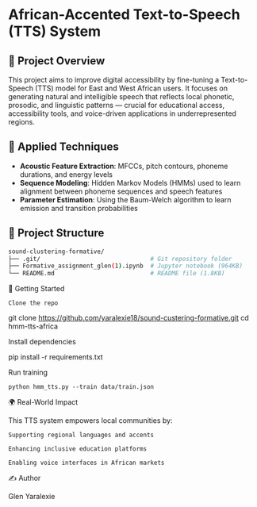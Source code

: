# African-Accented Text-to-Speech (TTS) System

## 🎯 Project Overview

This project aims to improve digital accessibility by fine-tuning a Text-to-Speech (TTS) model for East and West African users. It focuses on generating natural and intelligible speech that reflects local phonetic, prosodic, and linguistic patterns — crucial for educational access, accessibility tools, and voice-driven applications in underrepresented regions.

## 🧠 Applied Techniques

- **Acoustic Feature Extraction**: MFCCs, pitch contours, phoneme durations, and energy levels
- **Sequence Modeling**: Hidden Markov Models (HMMs) used to learn alignment between phoneme sequences and speech features
- **Parameter Estimation**: Using the Baum-Welch algorithm to learn emission and transition probabilities

## 📁 Project Structure

```bash
sound-clustering-formative/
├── .git/                               # Git repository folder
├── Formative_assignment_glen(1).ipynb  # Jupyter notebook (964KB)
└── README.md                           # README file (1.8KB)
```


🚀 Getting Started

    Clone the repo

git clone https://github.com/yaralexie18/sound-custering-formative.git
cd hmm-tts-africa

Install dependencies

pip install -r requirements.txt

Run training

    python hmm_tts.py --train data/train.json




🌍 Real-World Impact

This TTS system empowers local communities by:

    Supporting regional languages and accents

    Enhancing inclusive education platforms

    Enabling voice interfaces in African markets

✍️ Author

Glen Yaralexie
